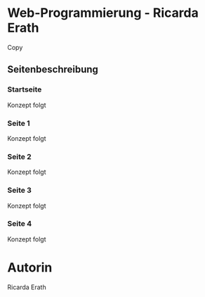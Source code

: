 # Web-Programmierung - Ricarda Erath

Copy

## Seitenbeschreibung
### Startseite 
Konzept folgt

### Seite 1 
Konzept folgt

### Seite 2
Konzept folgt

### Seite 3
Konzept folgt

### Seite 4
Konzept folgt


# Autorin
Ricarda Erath
